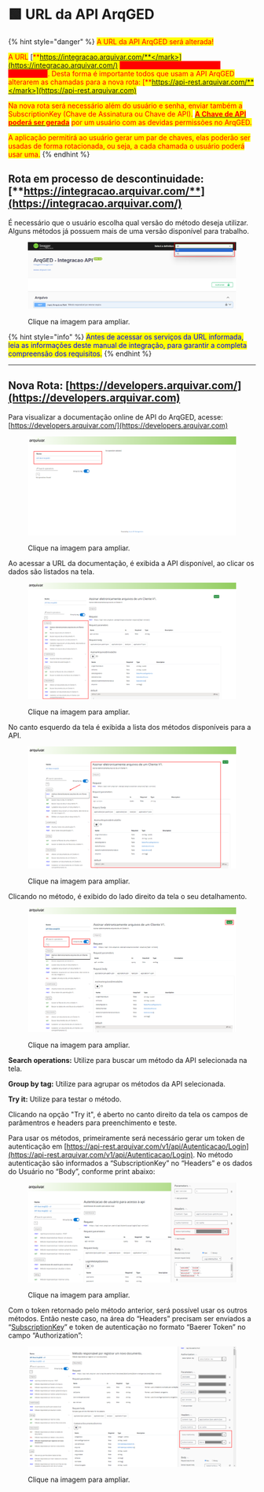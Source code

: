 # 🟩 URL da API ArqGED

{% hint style="danger" %}
<mark style="color:red;">A URL da API ArqGED será alterada!</mark>

<mark style="color:red;">A URL</mark> [<mark style="color:red;">**https://integracao.arquivar.com/**</mark>](https://integracao.arquivar.com/) <mark style="color:red;background-color:red;">**estará disponível somente até 31/03/2025**</mark><mark style="color:red;">. Desta forma é importante todos que usam a API ArqGED alterarem as chamadas para a nova rota:</mark> [<mark style="color:red;">**https://api-rest.arquivar.com/**</mark>](https://api-rest.arquivar.com)

<mark style="color:red;">Na nova rota será necessário além do usuário e senha, enviar também a SubscriptionKey (Chave de Assinatura ou Chave de API).</mark> [<mark style="color:red;">**A Chave de API poderá ser gerada**</mark>](../administracao/api.md) <mark style="color:red;">por um usuário com as devidas permissões no ArqGED.</mark>&#x20;

<mark style="color:red;">A aplicação permitirá ao usuário gerar um par de chaves, elas poderão ser usadas de forma rotacionada, ou seja, a cada chamada o usuário poderá usar uma.</mark> &#x20;
{% endhint %}

## **Rota em processo de descontinuidade:** [**https://integracao.arquivar.com/**](https://integracao.arquivar.com/)

É necessário que o usuário escolha qual versão do método deseja utilizar. Alguns métodos já possuem mais de uma versão disponível para trabalho.

<figure><img src="../.gitbook/assets/image (67).png" alt=""><figcaption><p>Clique na imagem para ampliar.</p></figcaption></figure>

{% hint style="info" %}
<mark style="color:blue;">Antes de acessar os serviços da URL informada, leia as informações deste manual de integração, para garantir a completa compreensão dos requisitos.</mark>
{% endhint %}

***

## Nova Rota: [https://developers.arquivar.com/](https://developers.arquivar.com)

Para visualizar a documentação online de API do ArqGED, acesse: [https://developers.arquivar.com/](https://developers.arquivar.com)

<figure><img src="../.gitbook/assets/image.png" alt=""><figcaption><p>Clique na imagem para ampliar.</p></figcaption></figure>

Ao acessar a URL da documentação, é exibida a API disponível, ao clicar os dados são listados na tela.

<figure><img src="../.gitbook/assets/image (1).png" alt=""><figcaption><p>Clique na imagem para ampliar.</p></figcaption></figure>

No canto esquerdo da tela é exibida a lista dos métodos disponíveis para a API.

<figure><img src="../.gitbook/assets/image (2).png" alt=""><figcaption><p>Clique na imagem para ampliar.</p></figcaption></figure>

Clicando no método, é exibido do lado direito da tela o seu detalhamento.

<figure><img src="../.gitbook/assets/image (3).png" alt=""><figcaption><p>Clique na imagem para ampliar.</p></figcaption></figure>

**Search operations:** Utilize para buscar um método da API selecionada na tela.

**Group by tag:** Utilize para agrupar os métodos da API selecionada.

**Try it:** Utilize para testar o método.

Clicando na opção "Try it", é aberto no canto direito da tela os campos de parâmentros e headers para preenchimento e teste.

Para usar os métodos, primeiramente será necessário gerar um token de autenticação em [https://api-rest.arquivar.com/v1/api/Autenticacao/Login](https://api-rest.arquivar.com/v1/api/Autenticacao/Login). No método autenticação são informados a “SubscriptionKey” no “Headers” e os dados do Usuário no “Body”, conforme print abaixo:

<figure><img src="../.gitbook/assets/image (72).png" alt=""><figcaption><p>Clique na imagem para ampliar.</p></figcaption></figure>

Com o token retornado pelo método anterior, será possível usar os outros métodos. Então neste caso, na área do “Headers” precisam ser enviados a “[SubscriptionKey](../administracao/api.md#subscriptionkey-chave-de-acesso-ou-chave-de-api)” e token de autenticação no formato “Baerer Token” no campo “Authorization”:

<figure><img src="../.gitbook/assets/image (78).png" alt=""><figcaption><p>Clique na imagem para ampliar.</p></figcaption></figure>
